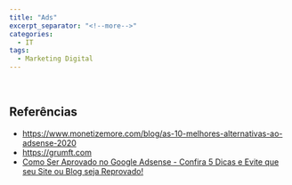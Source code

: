 ```yaml
---
title: "Ads"
excerpt_separator: "<!--more-->"
categories:
  - IT
tags:
  - Marketing Digital
---
```


<br>

## Referências

- https://www.monetizemore.com/blog/as-10-melhores-alternativas-ao-adsense-2020
- https://grumft.com
- [Como Ser Aprovado no Google Adsense - Confira 5 Dicas e Evite que seu Site ou Blog seja Reprovado!](https://www.youtube.com/watch?v=BZsr6BvjW8E)
